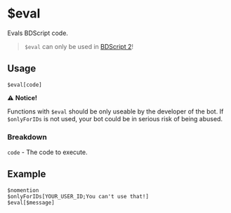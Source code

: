 # $eval
Evals BDScript code.
> `$eval` can only be used in [BDScript 2](https://nilpointer-software.github.io/bdfd-wiki/guides/bdscript2.html)!

## Usage
```
$eval[code]
```

⚠️ **Notice!**

Functions with `$eval` should be only useable by the developer of the bot. If `$onlyForIDs` is not used, your bot could be in serious risk of being abused.

### Breakdown
`code` - The code to execute.

## Example
```
$nomention
$onlyForIDs[YOUR_USER_ID;You can't use that!]
$eval[$message]
```
